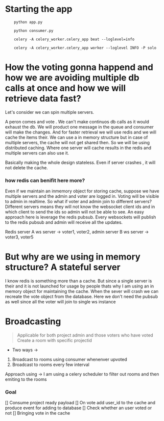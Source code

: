 # Starting the app
```
    python app.py
```
```
    python consumer.py
```
```
    celery -A celery_worker.celery_app beat --loglevel=info
```
```
    celery -A celery_worker.celery_app worker --loglevel INFO -P solo
```
# How the voting gonna happend and how we are avoiding multiple db calls at once and how we will retrieve data fast?
Let's consider we can spin multiple servers.

A peron comes and vote . We can't make continuos db calls as it would exhaust the db. We will product one message in the queue and consumer will make the changes.
And for faster retrieval we will use redis and we will cache the items their.
We can use a in memory structure but in case of multiple servers, the cache will not get shared then. So we will be using distributed caching. Where one server will cache results in the redis and multiple servers can also use it.

Basically making the whole design stateless. Even if server crashes , it will not delete the cache.

### how redis can benifit here more?
Even if we maintain an inmemory object for storing cache, suppose we have multiple servers and the admin and voter are logged in. Voting will be visible to admin in realtime. So what if voter and admin join to different servers? Different servers means they will not know the websocket client ids and in which client to send the ids so admin will not be able to see.
An easy approach here is leverage the redis pubsub. Every websockets will publish to the redis pubsub and admin will receive all the updates.

Redis
server A ws server -> voter1, voter2, admin
server B ws server -> voter3, voter5

# But why are we using in memory structure? A stateful server
I know redis is something more than a cache. But since a single server is their and it is not launched for usage by people thats why I am using an in memory object for maintaining the cache. When the sever will crash we can recreate the vote object from the database.
Here we don't need the pubsub as well since all the voter will join to single ws instance

# Broadcasting
> Applicable for both project admin and those voters who have voted
Create a room with specific projectid
* Two ways -> 
1. Broadcast to rooms using consumer whenenver upvoted
2. Broadcast to rooms every few interval

Approach using -> I am using a celery scheduler to filter out rooms and then emiting to the rooms

### Goal
[] Consume project ready payload 
[] On vote add user_id to the cache and produce event for adding to database
[] Check whether an user voted or not
[] Bringing vote in the cache